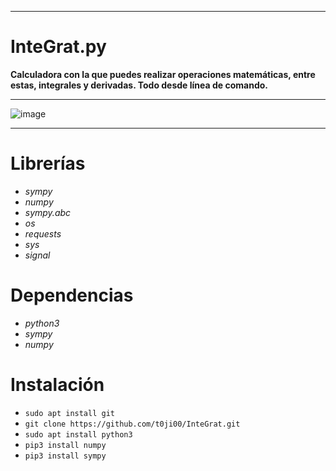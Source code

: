 ***
# InteGrat.py
 **Calculadora con la que puedes realizar operaciones matemáticas, entre estas, integrales y derivadas. Todo desde línea de comando.**
***
![image](https://user-images.githubusercontent.com/132774558/236959900-accc8016-6cb4-4beb-827f-99fedb6dcb3b.png)
***
# Librerías
- *sympy*
- *numpy*
- *sympy.abc*
- *os*
- *requests*
- *sys*
- *signal*
# Dependencias
- *python3*
- *sympy*
- *numpy*
# Instalación
- `sudo apt install git`
- `git clone https://github.com/t0ji00/InteGrat.git`
- `sudo apt install python3`
- `pip3 install numpy`
- `pip3 install sympy`
